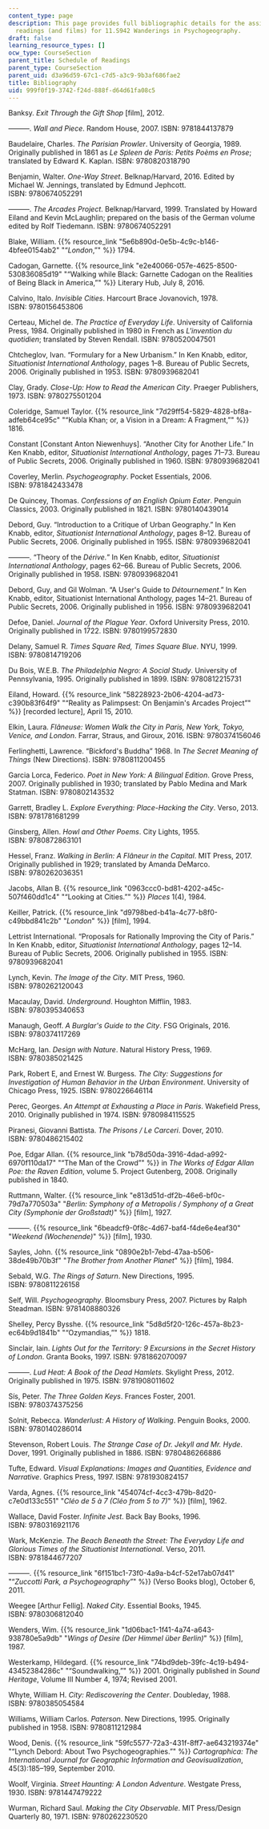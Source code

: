 ```yaml
---
content_type: page
description: This page provides full bibliographic details for the assigned and suggested
  readings (and films) for 11.S942 Wanderings in Psychogeography.
draft: false
learning_resource_types: []
ocw_type: CourseSection
parent_title: Schedule of Readings
parent_type: CourseSection
parent_uid: d3a96d59-67c1-c7d5-a3c9-9b3af686fae2
title: Bibliography
uid: 999f0f19-3742-f24d-888f-d64d61fa08c5
---
```

Banksy. *Exit Through the Gift Shop* \[film\], 2012.

———. *Wall and Piece*. Random House, 2007. ISBN: 9781844137879

Baudelaire, Charles. *The Parisian Prowler*. University of Georgia, 1989. Originally published in 1861 as *Le Spleen de Paris: Petits Poèms en Prose*; translated by Edward K. Kaplan. ISBN: 9780820318790

Benjamin, Walter. *One-Way Street*. Belknap/Harvard, 2016. Edited by Michael W. Jennings, translated by Edmund Jephcott. ISBN: 9780674052291

———. *The Arcades Project*. Belknap/Harvard, 1999. Translated by Howard Eiland and Kevin McLaughlin; prepared on the basis of the German volume edited by Rolf Tiedemann. ISBN: 9780674052291

Blake, William. {{% resource_link "5e6b890d-0e5b-4c9c-b146-4bfee0154ab2" "“*London*,”" %}} 1794. 

Cadogan, Garnette. {{% resource_link "e2e40066-057e-4625-8500-530836085d19" "“Walking while Black: Garnette Cadogan on the Realities of Being Black in America,”" %}} Literary Hub, July 8, 2016.

Calvino, Italo. *Invisible Cities*. Harcourt Brace Jovanovich, 1978. ISBN: 9780156453806

Certeau, Michel de. *The Practice of Everyday Life*. University of California Press, 1984. Originally published in 1980 in French as *L'invention du quotidien*; translated by Steven Rendall. ISBN: 9780520047501

Chtcheglov, Ivan. “Formulary for a New Urbanism.” In Ken Knabb, editor, *Situationist International Anthology*, pages 1–8. Bureau of Public Secrets, 2006. Originally published in 1953. ISBN: 9780939682041

Clay, Grady. *Close-Up: How to Read the American City*. Praeger Publishers, 1973. ISBN: 9780275501204  

Coleridge, Samuel Taylor. {{% resource_link "7d29ff54-5829-4828-bf8a-adfeb64ce95c" "“Kubla Khan; or, a Vision in a Dream: A Fragment,”" %}} 1816.

Constant \[Constant Anton Niewenhuys\]. “Another City for Another Life.” In Ken Knabb, editor, *Situationist International Anthology*, pages 71–73. Bureau of Public Secrets, 2006. Originally published in 1960. ISBN: 9780939682041

Coverley, Merlin. *Psychogeography*. Pocket Essentials, 2006. ISBN: 9781842433478

De Quincey, Thomas. *Confessions of an English Opium Eater*. Penguin Classics, 2003. Originally published in 1821. ISBN: 9780140439014

Debord, Guy. “Introduction to a Critique of Urban Geography.” In Ken Knabb, editor, *Situationist International Anthology*, pages 8–12. Bureau of Public Secrets, 2006. Originally published in 1955. ISBN: 9780939682041

———. “Theory of the *Dérive.*” In Ken Knabb, editor, *Situationist International Anthology*, pages 62–66. Bureau of Public Secrets, 2006. Originally published in 1958. ISBN: 9780939682041

Debord, Guy, and Gil Wolman. “A User's Guide to *Détournement*.” In Ken Knabb, editor, Situationist International Anthology, pages 14–21. Bureau of Public Secrets, 2006. Originally published in 1956. ISBN: 9780939682041

Defoe, Daniel. *Journal of the Plague Year*. Oxford University Press, 2010. Originally published in 1722. ISBN: 9780199572830

Delany, Samuel R. *Times Square Red, Times Square Blue*. NYU, 1999. ISBN: 9780814719206 

Du Bois, W.E.B. *The Philadelphia Negro: A Social Study*. University of Pennsylvania, 1995. Originally published in 1899. ISBN: 9780812215731

Eiland, Howard. {{% resource_link "58228923-2b06-4204-ad73-c390b83f64f9" "“Reality as Palimpsest: On Benjamin's Arcades Project”" %}} \[recorded lecture\], April 15, 2010.

Elkin, Laura. *Flâneuse: Women Walk the City in Paris, New York, Tokyo, Venice, and London*. Farrar, Straus, and Giroux, 2016. ISBN: 9780374156046

Ferlinghetti, Lawrence. “Bickford's Buddha” 1968. In *The Secret Meaning of Things* (New Directions). ISBN: 9780811200455

Garcia Lorca, Federico. *Poet in New York: A Bilingual Edition*. Grove Press, 2007. Originally published in 1930; translated by Pablo Medina and Mark Statman. ISBN: 9780802143532

Garrett, Bradley L. *Explore Everything: Place-Hacking the City*. Verso, 2013. ISBN: 9781781681299

Ginsberg, Allen. *Howl and Other Poems*. City Lights, 1955. ISBN: 9780872863101

Hessel, Franz. *Walking in Berlin: A Flâneur in the Capital*. MIT Press, 2017. Originally published in 1929; translated by Amanda DeMarco. ISBN: 9780262036351

Jacobs, Allan B. {{% resource_link "0963ccc0-bd81-4202-a45c-507f460dd1c4" "“Looking at Cities.”" %}} *Places* 1(4), 1984.

Keiller, Patrick. {{% resource_link "d9798bed-b41a-4c77-b8f0-c49bbd841c2b" "*London*" %}} \[film\], 1994.

Lettrist International. “Proposals for Rationally Improving the City of Paris.” In Ken Knabb, editor, *Situationist International Anthology*, pages 12–14. Bureau of Public Secrets, 2006. Originally published in 1955. ISBN: 9780939682041

Lynch, Kevin. *The Image of the City*. MIT Press, 1960. ISBN: 9780262120043

Macaulay, David. *Underground*. Houghton Mifflin, 1983. ISBN: 9780395340653

Manaugh, Geoff. *A Burglar's Guide to the City*. FSG Originals, 2016. ISBN: 9780374117269

McHarg, Ian. *Design with Nature*. Natural History Press, 1969. ISBN: 9780385021425

Park, Robert E, and Ernest W. Burgess. *The City: Suggestions for Investigation of Human Behavior in the Urban Environment*. University of Chicago Press, 1925. ISBN: 9780226646114

Perec, Georges. *An Attempt at Exhausting a Place in Paris*. Wakefield Press, 2010. Originally published in 1974. ISBN: 9780984115525

Piranesi, Giovanni Battista. *The Prisons / Le Carceri*. Dover, 2010. ISBN: 9780486215402

Poe, Edgar Allan. {{% resource_link "b78d50da-3916-4dad-a992-6970f110da17" "“The Man of the Crowd”" %}} in *The Works of Edgar Allan Poe: the Raven Edition*, volume 5. Project Gutenberg, 2008. Originally published in 1840.

Ruttmann, Walter. {{% resource_link "e813d51d-df2b-46e6-bf0c-79d7a770503a" "*Berlin: Symphony of a Metropolis / Symphony of a Great City (Symphonie der Großstadt)*" %}} \[film\], 1927.

———. {{% resource_link "6beadcf9-0f8c-4d67-baf4-f4de6e4eaf30" "*Weekend (Wochenende)*" %}} \[film\], 1930.

Sayles, John. {{% resource_link "0890e2b1-7ebd-47aa-b506-38de49b70b3f" "*The* *Brother from Another Planet*" %}} \[film\], 1984.

Sebald, W.G. *The* *Rings of Saturn*. New Directions, 1995. ISBN: 9780811226158

Self, Will. *Psychogeography*. Bloomsbury Press, 2007. Pictures by Ralph Steadman. ISBN: 9781408880326

Shelley, Percy Bysshe. {{% resource_link "5d8d5f20-126c-457a-8b23-ec64b9d1841b" "“Ozymandias,”" %}} 1818.

Sinclair, Iain. *Lights Out for the Territory: 9 Excursions in the Secret History of London*. Granta Books, 1997. ISBN: 9781862070097

———. *Lud Heat: A Book of the Dead Hamlets*. Skylight Press, 2012. Originally published in 1975. ISBN: 9781908011602

Sís, Peter. *The Three Golden Keys*. Frances Foster, 2001. ISBN: 9780374375256

Solnit, Rebecca. *Wanderlust: A History of Walking*. Penguin Books, 2000. ISBN: 9780140286014

Stevenson, Robert Louis. *The Strange Case of Dr. Jekyll and Mr. Hyde*. Dover, 1991. Originally published in 1886. ISBN: 9780486266886

Tufte, Edward. *Visual Explanations: Images and Quantities, Evidence and Narrative*. Graphics Press, 1997. ISBN: 9781930824157

Varda, Agnes. {{% resource_link "454074cf-4cc3-479b-8d20-c7e0d133c551" "*Cléo de 5 à 7 (Cléo from 5 to 7)*" %}} \[film\], 1962.

Wallace, David Foster. *Infinite Jest*. Back Bay Books, 1996. ISBN: 9780316921176

Wark, McKenzie. *The Beach Beneath the Street: The Everyday Life and Glorious Times of the Situationist International*. Verso, 2011. ISBN: 9781844677207

———. {{% resource_link "6f151bc1-73f0-4a9a-b4cf-52e17ab07d41" "“*Zuccotti Park, a Psychogeography”*" %}} (Verso Books blog), October 6, 2011.

Weegee \[Arthur Fellig\]. *Naked City*. Essential Books, 1945. ISBN: 9780306812040

Wenders, Wim. {{% resource_link "1d06bac1-1f41-4a74-a643-938780e5a9db" "*Wings of Desire (Der Himmel über Berlin)*" %}} \[film\], 1987.

Westerkamp, Hildegard. {{% resource_link "74bd9deb-39fc-4c19-b494-43452384286c" "“Soundwalking,”" %}} 2001. Originally published in *Sound Heritage*, Volume III Number 4, 1974; Revised 2001.

Whyte, William H. *City: Rediscovering the Center*. Doubleday, 1988. ISBN: 9780385054584

Williams, William Carlos. *Paterson*. New Directions, 1995. Originally published in 1958. ISBN: 9780811212984

Wood, Denis. {{% resource_link "59fc5577-72a3-431f-8ff7-ae643219374e" "“Lynch Debord: About Two Psychogeographies.”" %}} *Cartographica: The International Journal for Geographic Information and Geovisualization*, 45(3):185–199, September 2010.

Woolf, Virginia. *Street Haunting: A London Adventure*. Westgate Press, 1930. ISBN: 9781447479222

Wurman, Richard Saul. *Making the City Observable*. MIT Press/Design Quarterly 80, 1971. ISBN: 9780262230520